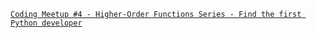 [`Coding Meetup #4 - Higher-Order Functions Series - Find the first Python developer`](https://www.codewars.com/kata/5827bc50f524dd029d0005f2/solutions/javascript)